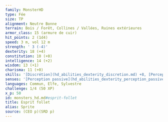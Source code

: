```yaml
---
family: MonsterHD
type: Fée
size: TP
alignment: Neutre Bonne
terrain: Bois / Forêt, Collines / Vallées, Ruines extérieures
armor_class: 15 (armure de cuir)
hit_points: 2 (1d4)
speed: 3 m, vol 12 m
strength: ' 3 (-4)'
dexterity: 18 (+4)
constitution: 10 (+0)
intelligence: 14 (+2)
wisdom: 13 (+1)
charisma: 11 (+0)
skills: '[Discrétion](hd_abilities_dexterity_discretion.md) +8, [Perception](hd_abilities_wisdom_perception.md) +3'
senses: '[Perception passive](hd_abilities_dexterity_perception_passive.md) 13'
languages: Commun, Elfe, Sylvestre
challenge: 1/4 (50 XP)
x_p: 50
id: monsters_hd.md#esprit-follet
title: Esprit follet
alias: Sprite
source: (CEO p)(SRD p)
---
```


